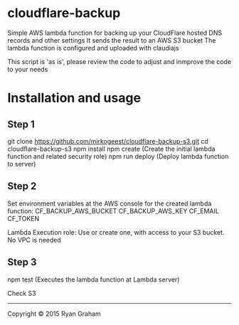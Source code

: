 # cloudflare-backup

Simple AWS lambda function for backing up your CloudFlare hosted DNS records and other settings
It sends the result to an AWS S3 bucket
The lambda function is configured and uploaded with claudiajs

This script is 'as is', please review the code to adjust and inmprove the code to your needs

# Installation and usage

## Step 1
git clone https://github.com/mirkogeest/cloudflare-backup-s3.git
cd cloudflare-backup-s3
npm install
npm create (Create the initial lambda function and related security role)
npm run deploy (Deploy lambda function to server)

## Step 2
Set environment variables at the AWS console for the created lambda function: 
CF_BACKUP_AWS_BUCKET <AWS S3 Bucket>
CF_BACKUP_AWS_KEY <AWS S3 Key>
CF_EMAIL <CloudFlare account email>
CF_TOKEN <CloudFlare account token>

Lambda Execution role: Use or create one, with access to your S3 bucket.
No VPC is needed

## Step 3
npm test (Executes the lambda function at Lambda server)

Check S3 

---
Copyright &copy; 2015 Ryan Graham
